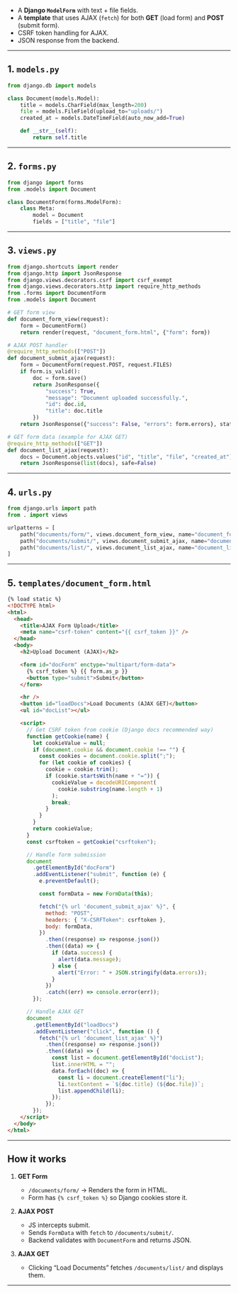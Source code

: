 - A **Django `ModelForm`** with text + file fields.
- A **template** that uses AJAX (`fetch`) for both **GET** (load form) and **POST** (submit form).
- CSRF token handling for AJAX.
- JSON response from the backend.

---

## **1. `models.py`**

```python
from django.db import models

class Document(models.Model):
    title = models.CharField(max_length=200)
    file = models.FileField(upload_to="uploads/")
    created_at = models.DateTimeField(auto_now_add=True)

    def __str__(self):
        return self.title
```

---

## **2. `forms.py`**

```python
from django import forms
from .models import Document

class DocumentForm(forms.ModelForm):
    class Meta:
        model = Document
        fields = ["title", "file"]
```

---

## **3. `views.py`**

```python
from django.shortcuts import render
from django.http import JsonResponse
from django.views.decorators.csrf import csrf_exempt
from django.views.decorators.http import require_http_methods
from .forms import DocumentForm
from .models import Document

# GET form view
def document_form_view(request):
    form = DocumentForm()
    return render(request, "document_form.html", {"form": form})

# AJAX POST handler
@require_http_methods(["POST"])
def document_submit_ajax(request):
    form = DocumentForm(request.POST, request.FILES)
    if form.is_valid():
        doc = form.save()
        return JsonResponse({
            "success": True,
            "message": "Document uploaded successfully.",
            "id": doc.id,
            "title": doc.title
        })
    return JsonResponse({"success": False, "errors": form.errors}, status=400)

# GET form data (example for AJAX GET)
@require_http_methods(["GET"])
def document_list_ajax(request):
    docs = Document.objects.values("id", "title", "file", "created_at")
    return JsonResponse(list(docs), safe=False)
```

---

## **4. `urls.py`**

```python
from django.urls import path
from . import views

urlpatterns = [
    path("documents/form/", views.document_form_view, name="document_form"),
    path("documents/submit/", views.document_submit_ajax, name="document_submit_ajax"),
    path("documents/list/", views.document_list_ajax, name="document_list_ajax"),
]
```

---

## **5. `templates/document_form.html`**

```html
{% load static %}
<!DOCTYPE html>
<html>
  <head>
    <title>AJAX Form Upload</title>
    <meta name="csrf-token" content="{{ csrf_token }}" />
  </head>
  <body>
    <h2>Upload Document (AJAX)</h2>

    <form id="docForm" enctype="multipart/form-data">
      {% csrf_token %} {{ form.as_p }}
      <button type="submit">Submit</button>
    </form>

    <hr />
    <button id="loadDocs">Load Documents (AJAX GET)</button>
    <ul id="docList"></ul>

    <script>
      // Get CSRF token from cookie (Django docs recommended way)
      function getCookie(name) {
        let cookieValue = null;
        if (document.cookie && document.cookie !== "") {
          const cookies = document.cookie.split(";");
          for (let cookie of cookies) {
            cookie = cookie.trim();
            if (cookie.startsWith(name + "=")) {
              cookieValue = decodeURIComponent(
                cookie.substring(name.length + 1)
              );
              break;
            }
          }
        }
        return cookieValue;
      }
      const csrftoken = getCookie("csrftoken");

      // Handle form submission
      document
        .getElementById("docForm")
        .addEventListener("submit", function (e) {
          e.preventDefault();

          const formData = new FormData(this);

          fetch("{% url 'document_submit_ajax' %}", {
            method: "POST",
            headers: { "X-CSRFToken": csrftoken },
            body: formData,
          })
            .then((response) => response.json())
            .then((data) => {
              if (data.success) {
                alert(data.message);
              } else {
                alert("Error: " + JSON.stringify(data.errors));
              }
            })
            .catch((err) => console.error(err));
        });

      // Handle AJAX GET
      document
        .getElementById("loadDocs")
        .addEventListener("click", function () {
          fetch("{% url 'document_list_ajax' %}")
            .then((response) => response.json())
            .then((data) => {
              const list = document.getElementById("docList");
              list.innerHTML = "";
              data.forEach((doc) => {
                const li = document.createElement("li");
                li.textContent = `${doc.title} (${doc.file})`;
                list.appendChild(li);
              });
            });
        });
    </script>
  </body>
</html>
```

---

## **How it works**

1. **GET Form**

   - `/documents/form/` → Renders the form in HTML.
   - Form has `{% csrf_token %}` so Django cookies store it.

2. **AJAX POST**

   - JS intercepts submit.
   - Sends `FormData` with `fetch` to `/documents/submit/`.
   - Backend validates with `DocumentForm` and returns JSON.

3. **AJAX GET**

   - Clicking “Load Documents” fetches `/documents/list/` and displays them.

---
